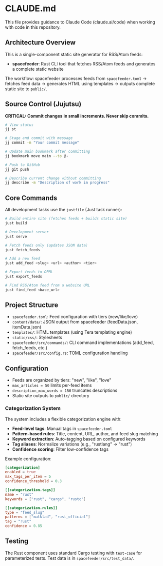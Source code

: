 # CLAUDE.md

This file provides guidance to Claude Code (claude.ai/code) when working with code in this repository.

## Architecture Overview

This is a single-component static site generator for RSS/Atom feeds:

- **spacefeeder**: Rust CLI tool that fetches RSS/Atom feeds and generates a complete static website

The workflow: spacefeeder processes feeds from `spacefeeder.toml` → fetches feed data → generates HTML using templates → outputs complete static site to `public/`.

## Source Control (Jujutsu)

**CRITICAL: Commit changes in small increments. Never skip commits.**

```bash
# View status
jj st

# Stage and commit with message
jj commit -m "Your commit message"

# Update main bookmark after committing
jj bookmark move main --to @-

# Push to GitHub
jj git push

# Describe current change without committing
jj describe -m "Description of work in progress"
```

## Core Commands

All development tasks use the `justfile` (Just task runner):

```bash
# Build entire site (fetches feeds + builds static site)
just build

# Development server
just serve

# Fetch feeds only (updates JSON data)
just fetch_feeds

# Add a new feed
just add_feed <slug> <url> <author> <tier>

# Export feeds to OPML
just export_feeds

# Find RSS/Atom feed from a website URL
just find_feed <base_url>
```

## Project Structure

- `spacefeeder.toml`: Feed configuration with tiers (new/like/love)
- `content/data/`: JSON output from spacefeeder (feedData.json, itemData.json)
- `templates/`: HTML templates (using Tera templating engine)
- `static/css/`: Stylesheets
- `spacefeeder/src/commands/`: CLI command implementations (add_feed, fetch_feeds, etc.)
- `spacefeeder/src/config.rs`: TOML configuration handling

## Configuration

- Feeds are organized by tiers: "new", "like", "love"
- `max_articles = 50` limits per-feed items
- `description_max_words = 150` truncates descriptions
- Static site outputs to `public/` directory

### Categorization System

The system includes a flexible categorization engine with:

- **Feed-level tags**: Manual tags in `spacefeeder.toml`
- **Pattern-based rules**: Title, content, URL, author, and feed slug matching
- **Keyword extraction**: Auto-tagging based on configured keywords
- **Tag aliases**: Normalize variations (e.g., "rustlang" → "rust")
- **Confidence scoring**: Filter low-confidence tags

Example configuration:
```toml
[categorization]
enabled = true
max_tags_per_item = 5
confidence_threshold = 0.3

[[categorization.tags]]
name = "rust"
keywords = ["rust", "cargo", "rustc"]

[[categorization.rules]]
type = "feed_slug"
patterns = ["matklad", "rust_official"]
tag = "rust"
confidence = 0.85
```

## Testing

The Rust component uses standard Cargo testing with `test-case` for parameterized tests. Test data is in `spacefeeder/src/test_data/`.